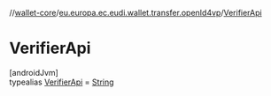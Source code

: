 //[wallet-core](../../../index.md)/[eu.europa.ec.eudi.wallet.transfer.openId4vp](../index.md)/[VerifierApi](index.md)

# VerifierApi

[androidJvm]\
typealias [VerifierApi](index.md) = [String](https://kotlinlang.org/api/latest/jvm/stdlib/kotlin/-string/index.html)
